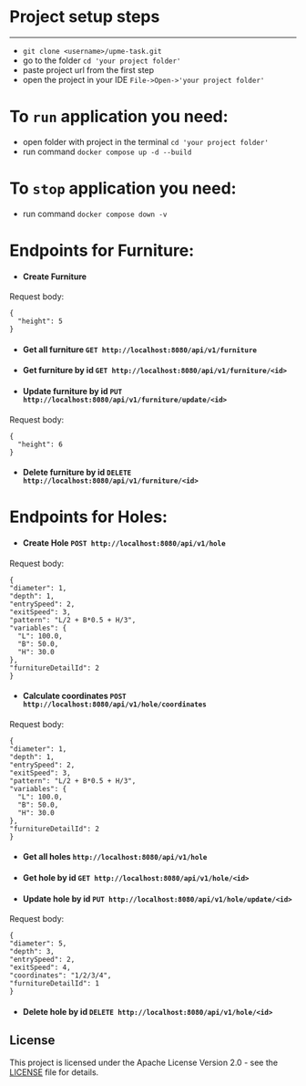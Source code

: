 # __Project setup steps__
___
* ```git clone <username>/upme-task.git ```
* go to the folder ```cd 'your project folder'```
* paste project url from the first step
* open the project in your IDE ```File->Open->'your project folder'```

# __To ```run``` application you need:__

* open folder with project in the terminal ```cd 'your project folder'```
* run command ```docker compose up -d --build```

# __To ```stop``` application you need:__

* run command ```docker compose down -v```

# Endpoints for Furniture:

* #### Create Furniture

Request body:
  ```
{
    "height": 5
}
```
* #### Get all furniture `GET http://localhost:8080/api/v1/furniture`
* #### Get furniture by id `GET http://localhost:8080/api/v1/furniture/<id>`
* #### Update furniture by id `PUT http://localhost:8080/api/v1/furniture/update/<id>`
Request body:
  ```
{
    "height": 6
}
```
* #### Delete furniture by id `DELETE http://localhost:8080/api/v1/furniture/<id>`

# Endpoints for Holes:

* #### Create Hole `POST http://localhost:8080/api/v1/hole`

Request body:
  ```
{
  "diameter": 1,
  "depth": 1,
  "entrySpeed": 2,
  "exitSpeed": 3,
  "pattern": "L/2 + B*0.5 + H/3",
  "variables": {
    "L": 100.0,
    "B": 50.0,
    "H": 30.0
  },
  "furnitureDetailId": 2
}
```
* #### Calculate coordinates `POST http://localhost:8080/api/v1/hole/coordinates`

Request body:
  ```
{
  "diameter": 1,
  "depth": 1,
  "entrySpeed": 2,
  "exitSpeed": 3,
  "pattern": "L/2 + B*0.5 + H/3",
  "variables": {
    "L": 100.0,
    "B": 50.0,
    "H": 30.0
  },
  "furnitureDetailId": 2
}
```
* #### Get all holes `http://localhost:8080/api/v1/hole`
* #### Get hole by id `GET http://localhost:8080/api/v1/hole/<id>`
* #### Update hole by id `PUT http://localhost:8080/api/v1/hole/update/<id>`
Request body:
  ```
{
  "diameter": 5,
  "depth": 3,
  "entrySpeed": 2,
  "exitSpeed": 4,
  "coordinates": "1/2/3/4",
  "furnitureDetailId": 1
}
```
* #### Delete hole by id `DELETE http://localhost:8080/api/v1/hole/<id>`


## License

This project is licensed under the Apache License Version 2.0 - see the [LICENSE](LICENSE) file for details.